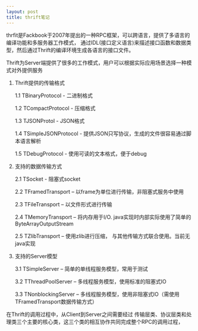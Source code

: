 ```yaml
---
layout: post
title: thrift笔记
---
```


thrfit是Fackbook于2007年提出的一种RPC框架，可以跨语言，提供了多语言的编译功能和多服务器工作模式，
通过IDL(接口定义语言)来描述接口函数和数据类型，然后通过Thrift的编译环境生成各语言的接口文件。

Thrift为Server端提供了很多的工作模式，用户可以根据实际应用场景选择一种模式对外提供服务

1. Thrift提供的传输格式

	1.1 TBinaryProtocol - 二进制格式

	1.2 TCompactProtocol - 压缩格式

	1.3 TJSONProtol - JSON格式

	1.4 TSimpleJSONProtocol - 提供JSON只写协议，生成的文件很容易通过脚本语言解析

	1.5 TDebugProtocol - 使用可读的文本格式，便于debug


2. 支持的数据传输方式

	2.1 TSocket - 阻塞式socket

	2.2 TFramedTransport – 以frame为单位进行传输，非阻塞式服务中使用

	2.3 TFileTransport – 以文件形式进行传输

	2.4 TMemoryTransport – 将内存用于I/O. java实现时内部实际使用了简单的ByteArrayOutputStream

	2.5 TZlibTransport – 使用zlib进行压缩， 与其他传输方式联合使用。当前无java实现


3. 支持的Server模型

	3.1 TSimpleServer – 简单的单线程服务模型，常用于测试

	3.2 TThreadPoolServer – 多线程服务模型，使用标准的阻塞式IO

	3.3 TNonblockingServer – 多线程服务模型，使用非阻塞式IO（需使用TFramedTransport数据传输方式）


在Thrift的调用过程中，从Client到Server之间需要经过 传输层类、协议层类和处理类三个主要的核心类，这三个类的相互协作共同完成整个RPC的调用过程，
